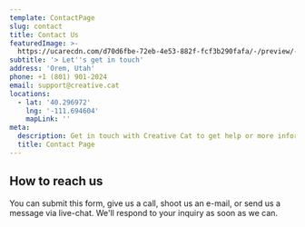 ```yaml
---
template: ContactPage
slug: contact
title: Contact Us
featuredImage: >-
  https://ucarecdn.com/d70d6fbe-72eb-4e53-882f-fcf3b290fafa/-/preview/-/grayscale/
subtitle: '> Let''s get in touch'
address: 'Orem, Utah'
phone: +1 (801) 901-2024
email: support@creative.cat
locations:
  - lat: '40.296972'
    lng: '-111.694604'
    mapLink: ''
meta:
  description: Get in touch with Creative Cat to get help or more information.
  title: Contact Page
---
```

## How to reach us

You can submit this form, give us a call, shoot us an e-mail, or send us a message via live-chat. We'll respond to your inquiry as soon as we can.
